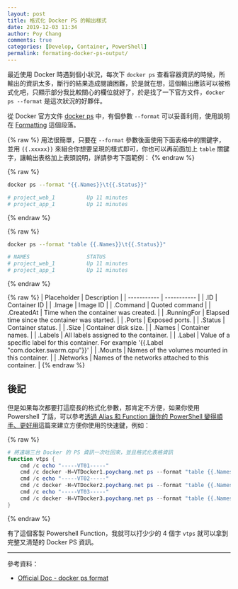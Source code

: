 ```yaml
---
layout: post
title: 格式化 Docker PS 的輸出樣式
date: 2019-12-03 11:34
author: Poy Chang
comments: true
categories: [Develop, Container, PowerShell]
permalink: formating-docker-ps-output/
---
```


最近使用 Docker 時遇到個小狀況，每次下 `docker ps` 查看容器資訊的時候，所輸出的資訊太多，斷行的結果造成閱讀困難，於是就在想，這個輸出應該可以被格式化吧，只顯示部分我比較關心的欄位就好了，於是找了一下官方文件，`docker ps --format` 是這次狀況的好夥伴。

從 Docker 官方文件 [docker ps](https://docs.docker.com/engine/reference/commandline/ps/) 中，有個參數 `--format` 可以妥善利用，使用說明在 [Formatting](https://docs.docker.com/engine/reference/commandline/ps/#formatting) 這個段落。

{% raw %}
用法很簡單，只要在 `--format` 參數後面使用下面表格中的關鍵字，並用 `{{.xxxxx}}` 來組合你想要呈現的樣式即可，你也可以再前面加上 `table` 關鍵字，讓輸出表格加上表頭說明，詳請參考下面範例：
{% endraw %}

{% raw %}
```bash
docker ps --format "{{.Names}}\t{{.Status}}"

# project_web_1          Up 11 minutes
# project_app_1          Up 11 minutes
```
{% endraw %}

{% raw %}
```bash
docker ps --format "table {{.Names}}\t{{.Status}}"

# NAMES                  STATUS
# project_web_1          Up 11 minutes
# project_app_1          Up 11 minutes
```
{% endraw %}

{% raw %}
| Placeholder | Description |
| ----------- | ----------- |
| .ID         | Container ID |
| .Image      | Image ID |
| .Command    | Quoted command |
| .CreatedAt  | Time when the container was created. |
| .RunningFor | Elapsed time since the container was started. |
| .Ports      | Exposed ports. |
| .Status     | Container status. |
| .Size       | Container disk size. |
| .Names      | Container names. |
| .Labels     | All labels assigned to the container. |
| .Label      | Value of a specific label for this container. For example '{{.Label "com.docker.swarm.cpu"}}' |
| .Mounts     | Names of the volumes mounted in this container. |
| .Networks   | Names of the networks attached to this container. |
{% endraw %}

## 後記

但是如果每次都要打這麼長的格式化參數，那肯定不方便，如果你使用 Powershell 了話，可以參考[透過 Alias 和 Function 讓你的 PowerShell 變得順手、更好用](https://blog.poychang.net/make-your-powershell-handy/)這篇來建立方便你使用的快速鍵，例如：

{% raw %}
```powershell
# 將遠端三台 Docker 的 PS 資訊一次吐回來，並且格式化表格資訊
function vtps {
    cmd /c echo "-----VT01-----"
    cmd /c docker -H=VTDocker1.poychang.net ps --format "table {{.Names}}\t{{.Status}}"
    cmd /c echo "-----VT02-----"
    cmd /c docker -H=VTDocker2.poychang.net ps --format "table {{.Names}}\t{{.Status}}"
    cmd /c echo "-----VT03-----"
    cmd /c docker -H=VTDocker3.poychang.net ps --format "table {{.Names}}\t{{.Status}}"
}
```
{% endraw %}

有了這個客製 Powershell Function，我就可以打少少的 4 個字 `vtps` 就可以拿到完整又清楚的 Docker PS 資訊。

----------

參考資料：

* [Official Doc - docker ps format](https://docs.docker.com/engine/reference/commandline/ps/)

